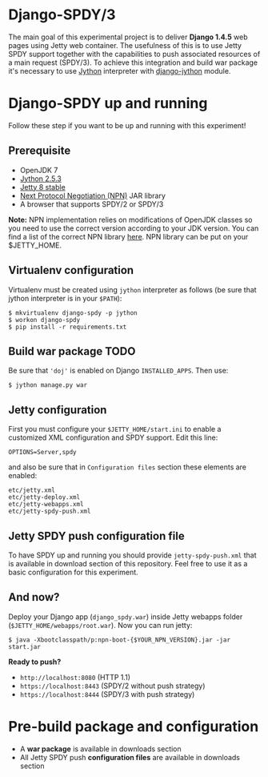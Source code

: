 Django-SPDY/3
=============
The main goal of this experimental project is to deliver **Django 1.4.5** web pages using Jetty web container.
The usefulness of this is to use Jetty SPDY support together with the capabilities to push associated resources of a main request (SPDY/3).
To achieve this integration and build war package it's necessary to use [Jython][1] interpreter with [django-jython][2] module.

Django-SPDY up and running
==========================
Follow these step if you want to be up and running with this experiment!

Prerequisite
------------
* OpenJDK 7
* [Jython 2.5.3][5]
* [Jetty 8 stable][6]
* [Next Protocol Negotiation (NPN)][7] JAR library
* A browser that supports SPDY/2 or SPDY/3

**Note:** NPN implementation relies on modifications of OpenJDK classes so you need to use the correct version according to your JDK version. You can find a list of the correct NPN library [here][8].
NPN library can be put on your $JETTY_HOME.

Virtualenv configuration
------------------------
Virtualenv must be created using `jython` interpreter as follows (be sure that jython interpreter is in your `$PATH`):

    $ mkvirtualenv django-spdy -p jython
    $ workon django-spdy
    $ pip install -r requirements.txt

Build war package **TODO**
-----------------
Be sure that `'doj'` is enabled on Django `INSTALLED_APPS`. Then use:

    $ jython manage.py war

Jetty configuration
-------------------
First you must configure your `$JETTY_HOME/start.ini` to enable a customized XML configuration and SPDY support. Edit this line:

    OPTIONS=Server,spdy

and also be sure that in `Configuration files` section these elements are enabled:

    etc/jetty.xml
    etc/jetty-deploy.xml
    etc/jetty-webapps.xml
    etc/jetty-spdy-push.xml

Jetty SPDY push configuration file
----------------------------------
To have SPDY up and running you should provide `jetty-spdy-push.xml` that is available in download section of this repository. Feel free to use it as a basic configuration for this experiment.

And now?
--------
Deploy your Django app (`django_spdy.war`) inside Jetty webapps folder (`$JETTY_HOME/webapps/root.war`).
Now you can run jetty:

    $ java -Xbootclasspath/p:npn-boot-{$YOUR_NPN_VERSION}.jar -jar start.jar

**Ready to push?**
* `http://localhost:8080` (HTTP 1.1)
* `https://localhost:8443` (SPDY/2 without push strategy)
* `https://localhost:8444` (SPDY/3 with push strategy)

Pre-build package and configuration
===================================
* A **war package** is available in downloads section
* All Jetty SPDY push **configuration files** are available in downloads section

[1]: http://jython.org/
[2]: http://code.google.com/p/django-jython/
[3]: http://spdy.evonove.it
[4]: https://spdy.evonove.it
[5]: http://jython.org/downloads.html
[6]: http://download.eclipse.org/jetty/
[7]: http://wiki.eclipse.org/Jetty/Feature/NPN
[8]: http://www.eclipse.org/jetty/documentation/current/npn-chapter.html#npn-versions
